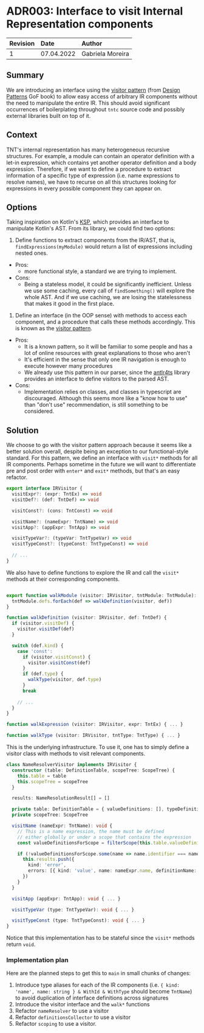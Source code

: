 # ADR003: Interface to visit Internal Representation components

| Revision | Date       | Author           |
| :------- | :--------- | :--------------- |
| 1        | 07.04.2022 | Gabriela Moreira |

## Summary

We are introducing an interface using the [visitor pattern][] (from [Design
Patterns][] GoF book) to allow easy access of arbitrary IR components without
the need to manipulate the entire IR. This should avoid significant occurrences
of boilerplating throughout `tntc` source code and possibly external libraries
built on top of it.

## Context

TNT's internal representation has many heterogeneous recursive structures. For
example, a module can contain an operator definition with a let-in expression,
which contains yet another operator definition and a body expression. Therefore,
if we want to define a procedure to extract information of a specific type of
expression (i.e. name expressions to resolve names), we have to recurse on all
this structures looking for expressions in every possible component they can
appear on.

## Options

Taking inspiration on Kotlin's [KSP][], which provides an interface to
manipulate Kotlin's AST. From its library, we could find two options:
1. Define functions to extract components from the IR/AST, that is,
   `findExpressions(myModule)` would return a list of expressions including
   nested ones.
  - Pros:
    - more functional style, a standard we are trying to implement.
  - Cons:
    - Being a stateless model, it could be significantly inefficient. Unless we
      use some caching, every call of `findSomething()` will explore the whole
      AST. And if we use caching, we are losing the statelessness that makes it
      good in the first place.
1. Define an interface (in the OOP sense) with methods to access each component,
   and a procedure that calls these methods accordingly. This is known as the
   [visitor pattern][].
  - Pros:
    - It is a known pattern, so it will be familiar to some people and has a lot
      of online resources with great explanations to those who aren't
    - It's efficient in the sense that only one IR navigation is enough to
      execute however many procedures
    - We already use this pattern in our parser, since the [antlr4ts][] library
      provides an interface to define visitors to the parsed AST.
  - Cons:
    - Implementation relies on classes, and classes in typescript are
      discouraged. Although this seems more like a "know how to use" than
      "don't use" recommendation, is still something to be considered.

## Solution

We choose to go with the visitor pattern approach because it seems like a better
solution overall, despite being an exception to our functional-style standard.
For this pattern, we define an interface with `visit*` methods for all IR
components. Perhaps sometime in the future we will want to differentiate pre and
post order with `enter*` and `exit*` methods, but that's an easy refactor.

```ts
export interface IRVisitor {
  visitExpr?: (expr: TntEx) => void
  visitDef?: (def: TntDef) => void

  visitConst?: (cons: TntConst) => void

  visitName?: (nameExpr: TntName) => void
  visitApp?: (appExpr: TntApp) => void

  visitTypeVar?: (typeVar: TntTypeVar) => void
  visitTypeConst?: (typeConst: TntTypeConst) => void
  
  // ...
}
```

We also have to define functions to explore the IR and call the `visit*` methods
at their corresponding components.

```ts

export function walkModule (visitor: IRVisitor, tntModule: TntModule): void {
  tntModule.defs.forEach(def => walkDefinition(visitor, def))
}

function walkDefinition (visitor: IRVisitor, def: TntDef) {
  if (visitor.visitDef) {
    visitor.visitDef(def)
  }

  switch (def.kind) {
    case 'const':
      if (visitor.visitConst) {
        visitor.visitConst(def)
      }
      if (def.type) {
        walkType(visitor, def.type)
      }
      break
    
    // ...
  }
}

function walkExpression (visitor: IRVisitor, expr: TntEx) { ... }

function walkType (visitor: IRVisitor, tntType: TntType) { ... } 
```

This is the underlying infrastructure. To use it, one has to simply define a
visitor class with methods to visit relevant components.

```ts
class NameResolverVisitor implements IRVisitor {
  constructor (table: DefinitionTable, scopeTree: ScopeTree) {
    this.table = table
    this.scopeTree = scopeTree
  }

  results: NameResolutionResult[] = []

  private table: DefinitionTable = { valueDefinitions: [], typeDefinitions: [] }
  private scopeTree: ScopeTree

  visitName (nameExpr: TntName): void {
    // This is a name expression, the name must be defined
    // either globally or under a scope that contains the expression
    const valueDefinitionsForScope = filterScope(this.table.valueDefinitions, scopesForId(this.scopeTree, nameExpr.id))

    if (!valueDefinitionsForScope.some(name => name.identifier === nameExpr.name)) {
      this.results.push({
        kind: 'error',
        errors: [{ kind: 'value', name: nameExpr.name, definitionName: 'defName', reference: nameExpr.id }],
      })
    }
  }

  visitApp (appExpr: TntApp): void { ... } 

  visitTypeVar (type: TntTypeVar): void { ... }

  visitTypeConst (type: TntTypeConst): void { ... } 
}
```

Notice that this implementation has to be stateful since the `visit*` methods
return `void`.

### Implementation plan

Here are the planned steps to get this to `main` in small chunks of changes:

1. Introduce type aliases for each of the IR components (i.e. `{ kind: 'name',
   name: string } & WithId & WithType` should become `TntName`) to avoid
   duplication of interface definitions across signatures
1. Introduce the visitor interface and the `walk*` functions
1. Refactor `nameResolver` to use a visitor
1. Refactor `definitionsCollector` to use a visitor
1. Refactor `scoping` to use a visitor.

[Design Patterns]: https://www.worldcat.org/title/design-patterns-elements-of-reusable-object-oriented-software/oclc/31171684
[visitor pattern]: https://refactoring.guru/design-patterns/visitor
[antlr4ts]: https://github.com/tunnelvisionlabs/antlr4ts
[KSP]: https://kotlinlang.org/docs/ksp-overview.html
